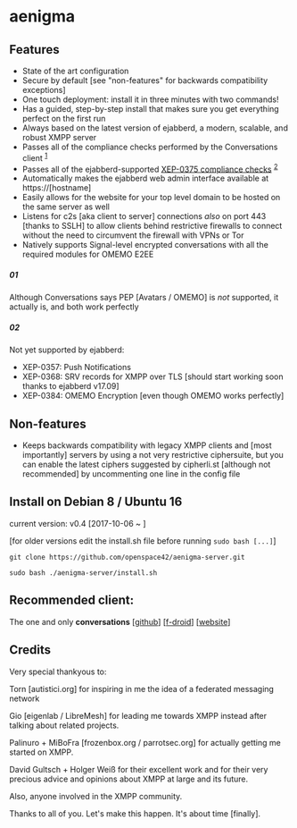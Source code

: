 # aenigma

## Features

* State of the art configuration
* Secure by default [see "non-features" for backwards compatibility exceptions]
* One touch deployment: install it in three minutes with two commands!
* Has a guided, step-by-step install that makes sure you get everything perfect on the first run
* Always based on the latest version of ejabberd, a modern, scalable, and robust XMPP server
* Passes all of the compliance checks performed by the Conversations client <sup>[1](#01)
* Passes all of the ejabberd-supported [XEP-0375 compliance checks](https://github.com/iNPUTmice/ComplianceTester) <sup>[2](#02)
* Automatically makes the ejabberd web admin interface available at https://[hostname]
* Easily allows for the website for your top level domain to be hosted on the same server as well
* Listens for c2s [aka client to server] connections *also* on port 443 [thanks to SSLH] to allow clients behind restrictive firewalls to connect without the need to circumvent the firewall with VPNs or Tor
* Natively supports Signal-level encrypted conversations with all the required modules for OMEMO E2EE

##### 01

Although Conversations says PEP [Avatars / OMEMO] is *not* supported, it actually is, and both work perfectly

##### 02

Not yet supported by ejabberd:

* XEP-0357: Push Notifications
* XEP-0368: SRV records for XMPP over TLS [should start working soon thanks to ejabberd v17.09]
* XEP-0384: OMEMO Encryption [even though OMEMO works perfectly]

## Non-features

* Keeps backwards compatibility with legacy XMPP clients and [most importantly] servers by using a not very restrictive ciphersuite, but you can enable the latest ciphers suggested by cipherli.st [although not recommended] by uncommenting one line in the config file

## Install on Debian 8 / Ubuntu 16

current version: v0.4 [2017-10-06 ~ ]

[for older versions edit the install.sh file before running `sudo bash [...]`]

```git clone https://github.com/openspace42/aenigma-server.git```

```sudo bash ./aenigma-server/install.sh```

## Recommended client:

The one and only **conversations** [[github](https://github.com/siacs/Conversations)] [[f-droid](https://f-droid.org/packages/eu.siacs.conversations/)] [[website](https://conversations.im/)]

## Credits

Very special thankyous to:

Torn [autistici.org] for inspiring in me the idea of a federated messaging network

Gio [eigenlab / LibreMesh] for leading me towards XMPP instead after talking about related projects.

Palinuro + MiBoFra [frozenbox.org / parrotsec.org] for actually getting me started on XMPP.

David Gultsch + Holger Weiß for their excellent work and for their very precious advice and opinions about XMPP at large and its future.

Also, anyone involved in the XMPP community.

Thanks to all of you. Let's make this happen. It's about time [finally].
